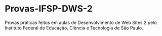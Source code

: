 # Provas-IFSP-DWS-2
Provas práticas feitos em aulas de Desenvolvimento de Web Sites 2 pelo Instituto Federal de Educação, Ciência e Tecnologia de São Paulo.
